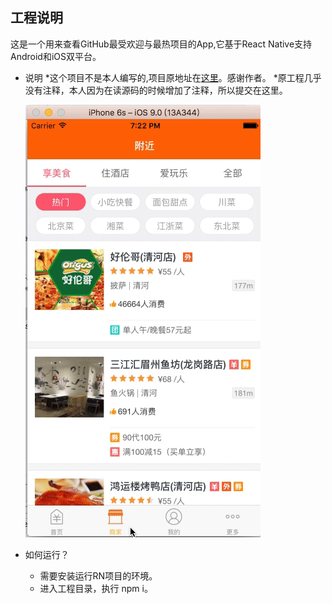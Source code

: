 
## 工程说明
这是一个用来查看GitHub最受欢迎与最热项目的App,它基于React Native支持Android和iOS双平台。

* 说明
    *这个项目不是本人编写的,项目原地址在[这里](https://github.com/crazycodeboy/GitHubPopular)。感谢作者。
	*原工程几乎没有注释，本人因为在读源码的时候增加了注释，所以提交在这里。

    ![](https://github.com/BarryGuo/gaoFangMeiTuan/raw/master/video.gif)
* 如何运行？
    * 需要安装运行RN项目的环境。
    * 进入工程目录，执行 npm i。
	
